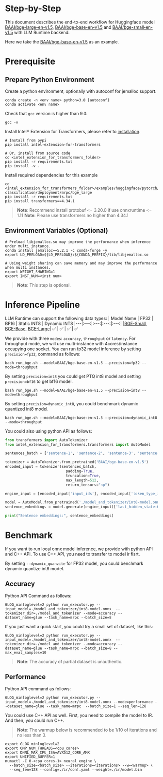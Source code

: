 Step-by-Step
=======
This document describes the end-to-end workflow for Huggingface model [BAAI/bge-large-en-v1.5](https://huggingface.co/BAAI/bge-large-en-v1.5), [BAAI/bge-base-en-v1.5](https://huggingface.co/BAAI/bge-base-en-v1.5) and [BAAI/bge-small-en-v1.5](https://huggingface.co/BAAI/bge-small-en-v1.5) with LLM Runtime backend.

Here we take the [BAAI/bge-base-en-v1.5](https://huggingface.co/BAAI/bge-base-en-v1.5) as an example.

# Prerequisite
## Prepare Python Environment
Create a python environment, optionally with autoconf for jemalloc support.
```shell
conda create -n <env name> python=3.8 [autoconf]
conda activate <env name>
```

Check that `gcc` version is higher than 9.0.
```shell
gcc -v
```

Install Intel® Extension for Transformers, please refer to [installation](/docs/installation.md).
```shell
# Install from pypi
pip install intel-extension-for-transformers

# Or, install from source code
cd <intel_extension_for_transformers_folder>
pip install -r requirements.txt
pip install -v .
```

Install required dependencies for this example
```shell
cd <intel_extension_for_transformers_folder>/examples/huggingface/pytorch/text-classification/deployment/mrpc/bge_large
pip install -r requirements.txt
pip install transformers==4.34.1
```
>**Note**: Recommend install protobuf <= 3.20.0 if use onnxruntime <= 1.11
>**Note**: Please use transformers no higher than 4.34.1

## Environment Variables (Optional)
```shell
# Preload libjemalloc.so may improve the performance when inference under multi instance.
conda install jemalloc==5.2.1 -c conda-forge -y
export LD_PRELOAD=${LD_PRELOAD}:${CONDA_PREFIX}/lib/libjemalloc.so

# Using weight sharing can save memory and may improve the performance when multi instances.
export WEIGHT_SHARING=1
export INST_NUM=<inst num>
```
>**Note**: This step is optional.

# Inference Pipeline

LLM Runtime can support the following data types:
| Model Name | FP32 | BF16 | Static INT8 | Dynamic INT8
|---|:---:|:---:|:---:|:---:|
|[BGE-Small](https://huggingface.co/BAAI/bge-small-en-v1.5), [BGE-Base](https://huggingface.co/BAAI/bge-base-en-v1.5), [BGE-Large](https://huggingface.co/BAAI/bge-large-en-v1.5)| ✅ | ✅ | ✅ | ✅

We provide with three `modes`: `accuracy`, `throughput` or `latency`. For throughput mode, we will use multi-instance with 4cores/instance occupying one socket.
You can run fp32 model inference by setting `precision=fp32`, command as follows:
```shell
bash run_bge.sh --model=BAAI/bge-base-en-v1.5 --precision=fp32 --mode=throughput
```
By setting `precision=int8` you could get PTQ int8 model and setting `precision=bf16` to get bf16 model.
```shell
bash run_bge.sh --model=BAAI/bge-base-en-v1.5 --precision=int8 --mode=throughput
```
By setting `precision=dynamic_int8`, you could benchmark dynamic quantized int8 model.
```shell
bash run_bge.sh --model=BAAI/bge-base-en-v1.5 --precision=dynamic_int8 --mode=throughput
```


You could also using python API as follows:
```python
from transformers import AutoTokenizer
from intel_extension_for_transformers.transformers import AutoModel

sentences_batch = ['sentence-1', 'sentence-2', 'sentence-3', 'sentence-4']

tokenizer = AutoTokenizer.from_pretrained('BAAI/bge-base-en-v1.5')
encoded_input = tokenizer(sentences_batch,
                            padding=True,
                            truncation=True,
                            max_length=512,
                            return_tensors="np")

engine_input = [encoded_input['input_ids'], encoded_input['token_type_ids'], encoded_input['attention_mask']]

model = AutoModel.from_pretrained('./model_and_tokenizer/int8-model.onnx', use_embedding_runtime=True)
sentence_embeddings = model.generate(engine_input)['last_hidden_state:0']

print("Sentence embeddings:", sentence_embeddings)
```


# Benchmark
If you want to run local onnx model inference, we provide with python API and C++ API. To use C++ API, you need to transfer to model ir fisrt.

By setting `--dynamic_quanzite` for FP32 model, you could benchmark dynamic quantize int8 model.
## Accuracy
Python API Command as follows:
```shell
GLOG_minloglevel=2 python run_executor.py --input_model=./model_and_tokenizer/int8-model.onnx  --tokenizer_dir=./model_and_tokenizer --mode=accuracy --dataset_name=glue --task_name=mrpc --batch_size=8
```

If you just want a quick start, you could try a small set of dataset, like this:
```shell
GLOG_minloglevel=2 python run_executor.py --input_model=./model_and_tokenizer/int8-model.onnx  --tokenizer_dir=./model_and_tokenizer --mode=accuracy --dataset_name=glue --task_name=mrpc --batch_size=8 --max_eval_samples=10
```

>**Note**: The accuracy of partial dataset is unauthentic.

## Performance
Python API command as follows:
```shell
GLOG_minloglevel=2 python run_executor.py --input_model=./model_and_tokenizer/int8-model.onnx --mode=performance --dataset_name=glue --task_name=mrpc  --batch_size=1 --seq_len=128
```

You could use C++ API as well. First, you need to compile the model to IR. And then, you could run C++.

> **Note**: The warmup below is recommended to be 1/10 of iterations and no less than 3.
```shell
export GLOG_minloglevel=2
export OMP_NUM_THREADS=<cpu_cores>
export DNNL_MAX_CPU_ISA=AVX512_CORE_AMX
export UNIFIED_BUFFER=1
numactl -C 0-<cpu_cores-1> neural_engine \
  --batch_size=<batch_size> --iterations=<iterations> --w=<warmup> \
  --seq_len=128 --config=./ir/conf.yaml --weight=./ir/model.bin
```
